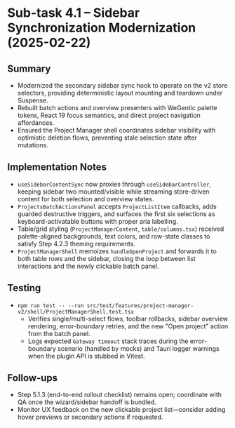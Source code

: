 # Sub-task 4.1 – Sidebar Synchronization Modernization (2025-02-22)

## Summary
- Modernized the secondary sidebar sync hook to operate on the v2 store selectors, providing deterministic layout mounting and teardown under Suspense.
- Rebuilt batch actions and overview presenters with WeGentic palette tokens, React 19 focus semantics, and direct project navigation affordances.
- Ensured the Project Manager shell coordinates sidebar visibility with optimistic deletion flows, preventing stale selection state after mutations.

## Implementation Notes
- `useSidebarContentSync` now proxies through `useSidebarController`, keeping sidebar two mounted/visible while streaming store-driven content for both selection and overview states.
- `ProjectsBatchActionsPanel` accepts `ProjectListItem` callbacks, adds guarded destructive triggers, and surfaces the first six selections as keyboard-activatable buttons with proper aria labelling.
- Table/grid styling (`ProjectManagerContent`, `table/columns.tsx`) received palette-aligned backgrounds, text colors, and row-state classes to satisfy Step 4.2.3 theming requirements.
- `ProjectManagerShell` memoizes `handleOpenProject` and forwards it to both table rows and the sidebar, closing the loop between list interactions and the newly clickable batch panel.

## Testing
- `npm run test -- --run src/test/features/project-manager-v2/shell/ProjectManagerShell.test.tsx`
  - Verifies single/multi-select flows, toolbar rollbacks, sidebar overview rendering, error-boundary retries, and the new "Open project" action from the batch panel.
  - Logs expected `Gateway timeout` stack traces during the error-boundary scenario (handled by mocks) and Tauri logger warnings when the plugin API is stubbed in Vitest.

## Follow-ups
- Step 5.1.3 (end-to-end rollout checklist) remains open; coordinate with QA once the wizard/sidebar handoff is bundled.
- Monitor UX feedback on the new clickable project list—consider adding hover previews or secondary actions if requested.

